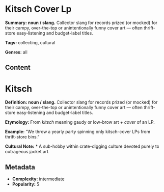 # Kitsch Cover Lp

**Summary:** **noun / slang.** Collector slang for records prized (or mocked) for their campy, over-the-top or unintentionally funny cover art — often thrift-store easy-listening and budget-label titles.

**Tags:** collecting, cultural

**Genres:** all

## Content

# Kitsch

**Definition:** **noun / slang.** Collector slang for records prized (or mocked) for their campy, over-the-top or unintentionally funny cover art — often thrift-store easy-listening and budget-label titles.

**Etymology:** From *kitsch* meaning gaudy or low-brow art + *cover* of an LP.

**Example:** “We throw a yearly party spinning only kitsch-cover LPs from thrift-store bins.”

**Cultural Note:** * A sub-hobby within crate-digging culture devoted purely to outrageous jacket art.

## Metadata

- **Complexity:** intermediate
- **Popularity:** 5
